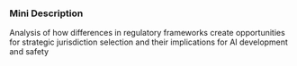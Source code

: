 ### Mini Description

Analysis of how differences in regulatory frameworks create opportunities for strategic jurisdiction selection and their implications for AI development and safety

